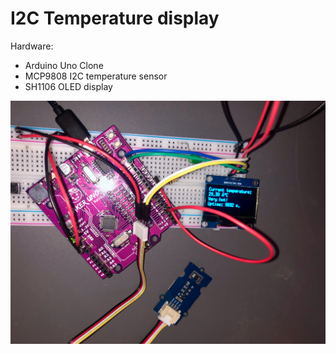 # I2C Temperature display 
Hardware:  
- Arduino Uno Clone
- MCP9808 I2C temperature sensor
- SH1106 OLED display
   
![circuit](./preview.jpeg)